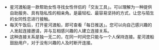 - 星河渡船是一款帮助女性寻找女性伴侣的「交友工具」。可以理解为一种提供自助服务、具有隐私性的相亲角。是最轻松、最容易坚持的方式，让您与陌生的女同性恋进行接触。
- 每天午饭后，打开星河渡船，即可查看「每日推送」。您可以向自己感兴趣的人发起连接邀请，并与互相感兴趣的人建立连接关系。
- 这种连接关系是独一无二的，在同一时间您只能与一个人保持连接。星河渡船鼓励用户，对于没有兴趣的人及时断开连接。